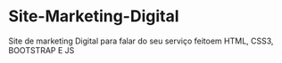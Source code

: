 # Site-Marketing-Digital
Site de marketing Digital para falar do seu serviço feitoem HTML, CSS3, BOOTSTRAP E JS
